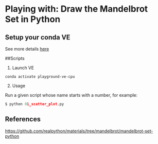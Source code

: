 # Playing with: Draw the Mandelbrot Set in Python

## Setup your conda VE
See more details [here](../setting-virtual-environment)

##Scripts
1. Launch VE
```
conda activate playground-ve-cpu
```

2. Usage

Run a given script whose name starts with a number, for example:

```python
$ python 01_scatter_plot.py
```

## References
https://github.com/realpython/materials/tree/mandelbrot/mandelbrot-set-python
